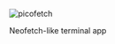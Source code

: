 ![picofetch](https://raw.githubusercontent.com/swz-gh/picofetch/master/images/picologo.png)

Neofetch-like terminal app
